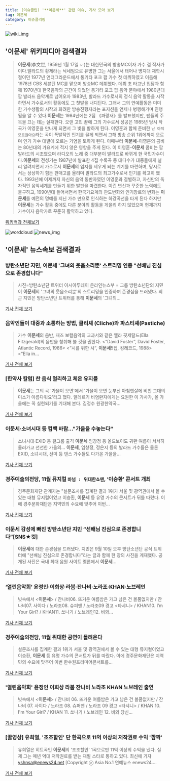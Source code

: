 ```yaml
---
title: (이슈클립) '**이문세**' 관련 이슈, 기사 모아 보기
tag: 이문세
category: 이슈클리핑
---
```

![wiki_img](https://user-images.githubusercontent.com/42597476/44503234-41136a80-a6d0-11e8-9071-6fc6418eafe4.png)
## **'**이문세**'** 위키피디아 검색결과
>**이문세**(李文世, 1959년 1월 17일 ~ )는 대한민국의 방송MC이자 가수 겸 작사가이다.발라드의 황제라는 닉네임으로 유명한 그는 서울에서 태어나 명지대 재학시절이던 1977년 언더그라운드에서 통기타 포크 팝 가수 첫 데뷔하였고 이듬해 1978년 CBS 세븐틴 MC를 맡으며 방송MC 데뷔했다. 데뷔 초 타고난 입담과 함께 1970년대 한국음악의 근간이 되었던 통기타 포크 팝 음악 분야에서 1980년대 팝 발라드 음악계로 넘어오자 1983년, 발라드 가수로서의 정식 음악 활동을 시작하면서 가수로서의 활동에도 그 첫발을 내디딘다. 그래서 그의 연예활동은 미미한 가수생활의 시작과 화려한 방송진행자라는 포지션을 언제나 병행해가며 진행됨을 알 수 있다.**이문세**는 1984년에는 2집 《파랑새》를 발표했지만, 팬들의 주목을 끄는 데는 실패한다. 오랜 고민 끝에 그의 가수로서 성공은 1985년 당시 작곡가 이영훈을 만나게 되면서 그 빛을 발하게 된다. 이영훈과 함께 준비한 `난 아직 모르잖아요`라는 곡이 폭발적인 인기를 끌게 되면서 그해 방송 순위 1위에까지 오르며 인기 가수 대열에 오르는 기염을 토하게 된다. 이때부터 **이문세**-이영훈의 콤비는 80년대의 가요계에 적지 않은 영향을 주게 된다. 이 이영훈-**이문세** 콤비는 팝발라드의 시초였으며 라디오의 노래 중 대부분이 발라드로 바뀌게 한 국민가수이다.**이문세**의 전성기는 1987년에 발표한 4집 수록곡 중 대다수가 대중들에게 널리 알려지면서 가수로서 **이문세**의 입지를 세우게 되는 계기를 마련하며, 당시로서는 상상하기 힘든 판매고를 올리며 발라드의 최고가수로서 인기를 확고히 했다. 1993년에 이제까지 자신의 음악 동반자였던 이영훈과 결별하고, 자신만의 독자적인 음악세계를 만들기 위한 발판을 마련한다. 이런 변신과 꾸준한 노력에도 불구하고, 1990년대 들어서면서 한국가요계의 판도변화와 인기장르의 변화는 **이문세**를 예전의 명예를 지닌 가수 만으로 인식하는 하강곡선을 타게 된다 하지만 **이문세**는 가수 활동 중에도 다른 분야의 활동을 게을리 하지 않았으며 현재까지 가수이자 음악가로 꾸준히 활약하고 있다.

<a href="https://ko.wikipedia.org/wiki/이문세" target="_blank">위키백과 전체보기</a>

![wordcloud](https://s3.ap-northeast-2.amazonaws.com/lyrics101-wordcloud/2018-09-13-1536767712.png)
![news_img](https://user-images.githubusercontent.com/42597476/44507050-1206f400-a6e4-11e8-8d98-7ffbfebb353f.png)
## **'**이문세**'** 뉴스속보 검색결과
### 방탄소년단 지민, **이문세** '그녀의 웃음소리뿐' 스트리밍 인증 "선배님 진심으로 존경합니다"

>사진=방탄소년단 트위터 아시아투데이 온라인뉴스부 = 그룹 방탄소년단의 지민이 **이문세**의 '그녀의 웃음소리뿐'의 스트리밍을 인증하며 존경심을 드러냈다. 최근 지민은 방탄소년단 트위터를 통해 **이문세**의 '그녀의...

<a href="http://www.asiatoday.co.kr/view.php?key=20180911001732166" target="_blank">기사 전체 보기</a>

### 음악인들이 대중과 소통하는 방법, 클리셰 (Cliche)와 파스티셰(Pastiche)

>가수 **이문세**의 음반, 재즈 보컬음악의 교과서와 같은 엘라 핏제랄드(Ella Fitzgerald)의 음반을 청취해 볼 것을 권한다. <“David Foster”, David Foster, Atlantic Record, 1986> <“시를 위한 시“, **이문세**5집, 킹레코드, 1988> <“Ella in...

<a href="http://uberin.co.kr/view.php?year=2018&no=572725" target="_blank">기사 전체 보기</a>

### [한약사 칼럼] 찬 음식 멀리하고 체온 유지를

>**이문세**는 그의 곡 '가을이 오면'에서 '가을이 오면 눈부신 아침햇살에 비친 그대의 미소가 아름다워요'라고 했다. 알레르기 비염환자에게는 요원한 이 가사가, 올 가을에는 꼭 실현되기를 기대해 본다. 김정수 원광한약국...

<a href="http://www.daejonilbo.com/news/newsitem.asp?pk_no=1334145" target="_blank">기사 전체 보기</a>

### **이문세**·소녀시대 등 컴백 바람…"가을을 수놓는다"

>소녀시대·EXID 등 걸그룹 출격 **이문세**·임창정 등 올드보이도 귀환 여름이 서서히 물러가고 선선한 가을의... **이문세**, 임창정, 정은지 등의 발라드 가수들은 물론 EXID, 소녀시대, 선미 등 댄스 가수들도 다가온 가을을...

<a href="http://www.joseilbo.com/news/news_read.php?uid=360576&class=40" target="_blank">기사 전체 보기</a>

### 경주예술의전당, 11월 뮤지컬 `바넘 : 위대한쇼맨`, ‘이승환’ 콘서트 개최

>경주문화재단 관계자는 "설문조사를 집계한 결과 1위가 서울 및 광역권에서 볼 수 있는 대형 뮤지컬이었고 이승환, **이문세** 등 유명 가수의 콘서트가 뒤를 따랐다. 이에 경주문화재단은 지역민의 수요에 맞추어 이번...

<a href="http://www.kbsm.net/default/index_view_page.php?idx=217505&part_idx=327" target="_blank">기사 전체 보기</a>

### **이문세** 감성에 빠진 방탄소년단 지민 “선배님 진심으로 존경합니다”[SNS★컷]

>**이문세**에 대한 존경심을 드러냈다. 지민은 9월 10일 오후 방탄소년단 공식 트위터에 "선배님 진심으로 존경합니다"라는 글과 함께 한 장의 사진을 게재했다. 공개된 사진은 국내 최대 음원 사이트 멜론에서 **이문세**...

<a href="http://www.newsen.com/news_view.php?uid=201809101910470410" target="_blank">기사 전체 보기</a>

### ‘열린음악회’ 윤정인·이희상·라붐·잔나비·노라조·KHAN·노브레인

>빗속에서 <**이문세**> / 잔나비06. 뜨거운 여름밤은 가고 남은 건 볼품없지만 / 잔나비07. 사이다 / 노라조08. 슈퍼맨 / 노라조09 경고 <타샤니> / KHAN10. I’m Your Girl? / KHAN11. 쏘나기 / 노브레인12. 비와...

<a href="http://www.kookje.co.kr/news2011/asp/newsbody.asp?code=0500&key=20180909.99099003444" target="_blank">기사 전체 보기</a>

### 경주예술의전당, 11월 위대한 공연이 몰려온다

>설문조사를 집계한 결과 1위가 서울 및 광역권에서 볼 수 있는 대형 뮤지컬이었고 이승환, **이문세** 등 유명 가수의 콘서트가 뒤를 따랐다. 이에 경주문화재단은 지역민의 수요에 맞추어 이번 한수원프리미어콘서트를...

<a href="http://www.dkilbo.com/news/articleView.html?idxno=156643" target="_blank">기사 전체 보기</a>

### '열린음악회' 윤정인 이희상 라붐 잔나비 노라조 KHAN 노브레인 출연

>빗속에서 <**이문세**> / 잔나비 06. 뜨거운 여름밤은 가고 남은 건 볼품없지만 / 잔나비 07. 사이다 / 노라조 08. 슈퍼맨 / 노라조 09 경고 <타샤니> / KHAN 10. I'm Your Girl? / KHAN 11. 쏘나기 / 노브레인 12. 비와 당신...

<a href="http://www.daejeontoday.com/news/articleView.html?idxno=512316" target="_blank">기사 전체 보기</a>

### [꿀영상] 유희열, '조조할인' 단 한곡으로 11억 이상의 저작권료 수익 '깜짝'

>유희열은 히트곡인 **이문세**의 '조조할인' 1곡으로만 11억 이상의 수익을 냈다. 실제 그는 매년 억대 저작권료를 받는 재벌 스타로 통하고 있다. 최신애 기자 yshnsa@enews24.net [Copyright ⓒ Asia No.1 연예뉴스 enews24....

<a href="http://enews24.tving.com/news/article.asp?nsID=1300715" target="_blank">기사 전체 보기</a>


